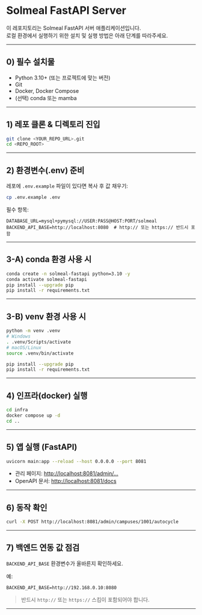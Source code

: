 # Solmeal FastAPI Server

이 레포지토리는 Solmeal FastAPI 서버 애플리케이션입니다.  
로컬 환경에서 실행하기 위한 설치 및 실행 방법은 아래 단계를 따라주세요.

---

## 0) 필수 설치물

- Python 3.10+ (또는 프로젝트에 맞는 버전)
- Git
- Docker, Docker Compose
- (선택) conda 또는 mamba

---

## 1) 레포 클론 & 디렉토리 진입

```bash
git clone <YOUR_REPO_URL>.git
cd <REPO_ROOT>
```

---

## 2) 환경변수(.env) 준비

레포에 `.env.example` 파일이 있다면 복사 후 값 채우기:

```bash
cp .env.example .env
```

필수 항목:
```
DATABASE_URL=mysql+pymysql://USER:PASS@HOST:PORT/solmeal
BACKEND_API_BASE=http://localhost:8080  # http:// 또는 https:// 반드시 포함
```

---

## 3-A) conda 환경 사용 시

```bash
conda create -n solmeal-fastapi python=3.10 -y
conda activate solmeal-fastapi
pip install --upgrade pip
pip install -r requirements.txt
```

---

## 3-B) venv 환경 사용 시

```bash
python -m venv .venv
# Windows
. .venv/Scripts/activate
# macOS/Linux
source .venv/bin/activate

pip install --upgrade pip
pip install -r requirements.txt
```

---

## 4) 인프라(docker) 실행

```bash
cd infra
docker compose up -d
cd ..
```

---

## 5) 앱 실행 (FastAPI)

```bash
uvicorn main:app --reload --host 0.0.0.0 --port 8081
```

- 관리 페이지: [http://localhost:8081/admin/...](http://localhost:8081/admin/...)
- OpenAPI 문서: [http://localhost:8081/docs](http://localhost:8081/docs)

---

## 6) 동작 확인

```bash
curl -X POST http://localhost:8081/admin/campuses/1001/autocycle
```

---

## 7) 백엔드 연동 값 점검

`BACKEND_API_BASE` 환경변수가 올바른지 확인하세요.

예:
```
BACKEND_API_BASE=http://192.168.0.10:8080
```

> 반드시 `http://` 또는 `https://` 스킴이 포함되어야 합니다.

---
